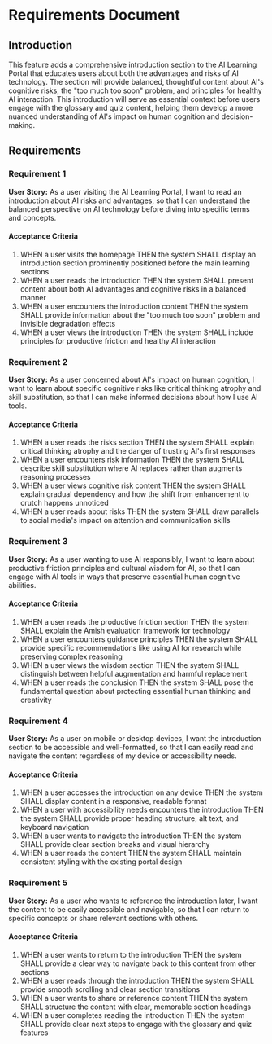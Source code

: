 # Requirements Document

## Introduction

This feature adds a comprehensive introduction section to the AI Learning Portal that educates users about both the advantages and risks of AI technology. The section will provide balanced, thoughtful content about AI's cognitive risks, the "too much too soon" problem, and principles for healthy AI interaction. This introduction will serve as essential context before users engage with the glossary and quiz content, helping them develop a more nuanced understanding of AI's impact on human cognition and decision-making.

## Requirements

### Requirement 1

**User Story:** As a user visiting the AI Learning Portal, I want to read an introduction about AI risks and advantages, so that I can understand the balanced perspective on AI technology before diving into specific terms and concepts.

#### Acceptance Criteria

1. WHEN a user visits the homepage THEN the system SHALL display an introduction section prominently positioned before the main learning sections
2. WHEN a user reads the introduction THEN the system SHALL present content about both AI advantages and cognitive risks in a balanced manner
3. WHEN a user encounters the introduction content THEN the system SHALL provide information about the "too much too soon" problem and invisible degradation effects
4. WHEN a user views the introduction THEN the system SHALL include principles for productive friction and healthy AI interaction

### Requirement 2

**User Story:** As a user concerned about AI's impact on human cognition, I want to learn about specific cognitive risks like critical thinking atrophy and skill substitution, so that I can make informed decisions about how I use AI tools.

#### Acceptance Criteria

1. WHEN a user reads the risks section THEN the system SHALL explain critical thinking atrophy and the danger of trusting AI's first responses
2. WHEN a user encounters risk information THEN the system SHALL describe skill substitution where AI replaces rather than augments reasoning processes
3. WHEN a user views cognitive risk content THEN the system SHALL explain gradual dependency and how the shift from enhancement to crutch happens unnoticed
4. WHEN a user reads about risks THEN the system SHALL draw parallels to social media's impact on attention and communication skills

### Requirement 3

**User Story:** As a user wanting to use AI responsibly, I want to learn about productive friction principles and cultural wisdom for AI, so that I can engage with AI tools in ways that preserve essential human cognitive abilities.

#### Acceptance Criteria

1. WHEN a user reads the productive friction section THEN the system SHALL explain the Amish evaluation framework for technology
2. WHEN a user encounters guidance principles THEN the system SHALL provide specific recommendations like using AI for research while preserving complex reasoning
3. WHEN a user views the wisdom section THEN the system SHALL distinguish between helpful augmentation and harmful replacement
4. WHEN a user reads the conclusion THEN the system SHALL pose the fundamental question about protecting essential human thinking and creativity

### Requirement 4

**User Story:** As a user on mobile or desktop devices, I want the introduction section to be accessible and well-formatted, so that I can easily read and navigate the content regardless of my device or accessibility needs.

#### Acceptance Criteria

1. WHEN a user accesses the introduction on any device THEN the system SHALL display content in a responsive, readable format
2. WHEN a user with accessibility needs encounters the introduction THEN the system SHALL provide proper heading structure, alt text, and keyboard navigation
3. WHEN a user wants to navigate the introduction THEN the system SHALL provide clear section breaks and visual hierarchy
4. WHEN a user reads the content THEN the system SHALL maintain consistent styling with the existing portal design

### Requirement 5

**User Story:** As a user who wants to reference the introduction later, I want the content to be easily accessible and navigable, so that I can return to specific concepts or share relevant sections with others.

#### Acceptance Criteria

1. WHEN a user wants to return to the introduction THEN the system SHALL provide a clear way to navigate back to this content from other sections
2. WHEN a user reads through the introduction THEN the system SHALL provide smooth scrolling and clear section transitions
3. WHEN a user wants to share or reference content THEN the system SHALL structure the content with clear, memorable section headings
4. WHEN a user completes reading the introduction THEN the system SHALL provide clear next steps to engage with the glossary and quiz features